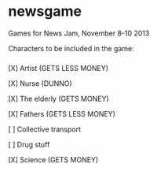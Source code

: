 newsgame
========

Games for News Jam, November 8-10 2013


Characters to be included in the game:
###
[X] Artist (GETS LESS MONEY)

[X] Nurse (DUNNO)

[X] The elderly (GETS MONEY)

[X] Fathers (GETS LESS MONEY)

[ ] Collective transport

[ ] Drug stuff

[X] Science  (GETS MONEY)
